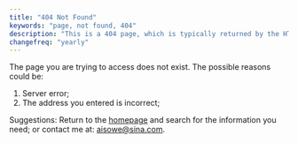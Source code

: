 ```yaml
---
title: "404 Not Found"
keywords: "page, not found, 404"
description: "This is a 404 page, which is typically returned by the HTTP server when the requested URL does not exist (404.html)."
changefreq: "yearly"
---
```


The page you are trying to access does not exist. The possible reasons could be:

1.	Server error;
2.	The address you entered is incorrect;

Suggestions: Return to the [homepage](/en/index.md) and search for the information you need; or contact me at: <aisowe@sina.com>.